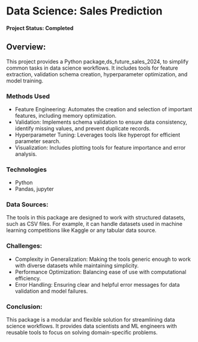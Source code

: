 # Data Science: Sales Prediction

#### Project Status: Completed

## Overview:
This project provides a Python package,ds_future_sales_2024, to simplify common tasks in data science workflows. It includes tools for feature extraction, validation schema creation, hyperparameter optimization, and model training.


### Methods Used
* Feature Engineering: Automates the creation and selection of important features, including memory optimization.
* Validation: Implements schema validation to ensure data consistency, identify missing values, and prevent duplicate records.
* Hyperparameter Tuning: Leverages tools like hyperopt for efficient parameter search.
* Visualization: Includes plotting tools for feature importance and error analysis.

### Technologies
* Python
* Pandas, jupyter

### Data Sources:
The tools in this package are designed to work with structured datasets, such as CSV files. For example, it can handle datasets used in machine learning competitions like Kaggle or any tabular data source.

### Challenges:
* Complexity in Generalization: Making the tools generic enough to work with diverse datasets while maintaining simplicity.
* Performance Optimization: Balancing ease of use with computational efficiency.
* Error Handling: Ensuring clear and helpful error messages for data validation and model failures.

### Conclusion:
This package is a modular and flexible solution for streamlining data science workflows. It provides data scientists and ML engineers with reusable tools to focus on solving domain-specific problems.

